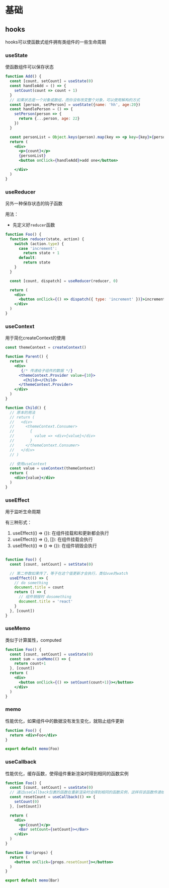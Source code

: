 # 基础

## hooks

hooks可以使函数式组件拥有类组件的一些生命周期

### useState

使函数组件可以保存状态

```jsx
function Add() {
  const [count, setCount] = useState(0)
  const handleAdd = () => {
    setCount(count => count + 1)
  }
  // 如果状态是一个对象或数组，而你没有改变整个对象，可以使用解构的方式
  const [person, setPerson] = useState({name: 'hh', age:20})
  const handlePerson = () => {
    setPerson(person => {
      return {...person, age: 22}
    })
  }

  const personList = Object.keys(person).map(key => <p key={key}>{person[key]}</p>)
  return (
    <div>
      <p>{count}</p>
      {personList}
      <button onClick={handleAdd}>add one</button>

    </div>
  )
}

```

### useReducer

另外一种保存状态的钩子函数

用法：
- 先定义好`reducer`函数

```jsx
function Foo() {
  function reducer(state, action) {
    switch (action.type) {
      case 'increment':
        return state + 1
      default:
        return state
    }
  }

  const [count, dispatch] = useReducer(reducer, 0)

  return (
    <div>
      <button onClick={() => dispatch({ type: 'increment' })}>increment</button>
    </div>
  )
}
```

### useContext

用于简化createContext的使用

```jsx
const themeContext = createContext()

function Parent() {
  return (
    <div>
       {/* 传递给子组件的数据 */}
      <themeContext.Provider value={10}>
        <Child></Child>
      </themeContext.Provider>
    </div>
  )
}

function Child() {
  // 原本的用法
  // return (
  //   <div>
  //     <themeContext.Consumer>
  //       {
  //         value => <div>{value}</div>
  //       }
  //     </themeContext.Consumer>
  //   </div>
  // )

  // 使用useContext
  const value = useContext(themeContext)
  return (
    <div>{value}</div>
  )
}
```

### useEffect

用于监听生命周期

有三种形式：
1. useEffect(() => {}): 在组件挂载和和更新都会执行
2. useEffect(() => {}, []): 在组件挂载会执行
3. useEffect(() => () => {}): 在组件销毁会执行

```jsx

function Foo() {
  const [count, setCount] = setState(0)

  // 第二参数如果传了，等于在这个值更新才会执行，类似vue的watch
  useEffect(() => {
    // do something
    document.title = count
    return () => {
      // 组件销毁时 dosomething
      document.title = 'react'
    }
  }, [count])
} 
```

### useMemo

类似于计算属性，computed

```jsx
function Foo() {
  const [count, setCount] = useState(0)
  const sum = useMemo(() => {
    return count+1
  }, [count])
  return (
    <div>
      <button onClick={() => setCount(count+1)}></button>
    </div>
  )
}
```

### memo

性能优化，如果组件中的数据没有发生变化，就阻止组件更新

```jsx
function Foo() {
  return <div>Foo</div>
}

export default memo(Foo)
```

### useCallback

性能优化，缓存函数，使得组件重新渲染时得到相同的函数实例

```jsx
function Foo() {
  const [count, setCount] = useState(0)
  // 通过useCallback包裹的函数在重新渲染时会得到相同的函数实例，这样将该函数传递给子组件的时候等于传了相同的函数，配合memo就不会让子组件更新
  const resetCount = useCallback(() => {
    setCount(0)
  }, [setCount])

  return (
    <div>
      <p>{count}</p>
      <Bar setCount={setCount}></Bar>
    </div>
  )
}

function Bar(props) {
  return (
    <button onClick={props.resetCount}></button>
  )
}

export default memo(Bar)
```
